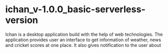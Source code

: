 # ichan_v-1.0.0_basic-serverless-version
Ichan is a desktop application build with the help of web technologies. The application provides user an interface to get information of weather, news and cricket scores at one place. It also gives notification to the user about 



